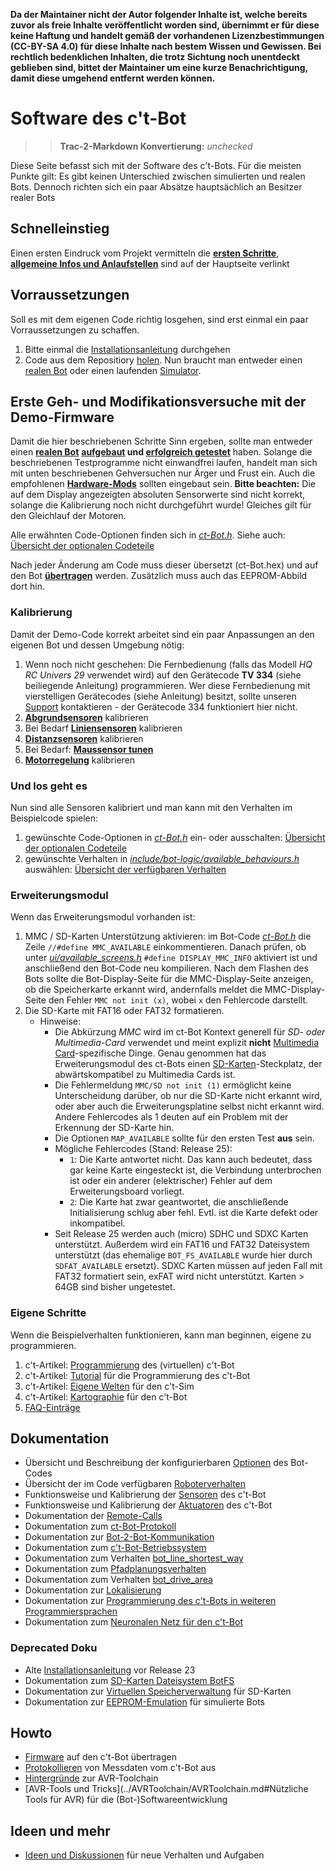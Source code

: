 **Da der Maintainer nicht der Autor folgender Inhalte ist, welche bereits zuvor als freie Inhalte veröffentlicht worden sind, übernimmt er für diese keine Haftung und handelt gemäß der vorhandenen Lizenzbestimmungen (CC-BY-SA 4.0) für diese Inhalte nach bestem Wissen und Gewissen. Bei rechtlich bedenklichen Inhalten, die trotz Sichtung noch unentdeckt geblieben sind, bittet der Maintainer um eine kurze Benachrichtigung, damit diese umgehend entfernt werden können.**

# Software des c't-Bot

>> **Trac-2-Markdown Konvertierung:** *unchecked*

Diese Seite befasst sich mit der Software des c't-Bots. Für die meisten Punkte gilt: Es gibt keinen Unterschied zwischen simulierten und realen Bots. Dennoch richten sich ein paar Absätze hauptsächlich an Besitzer realer Bots

## Schnelleinstieg

Einen ersten Eindruck vom Projekt vermitteln die **[ersten Schritte](../Firststeps/Firststeps.md)**, **[allgemeine Infos und Anlaufstellen](../WikiStart/WikiStart.md#Anlaufstellen)** sind auf der Hauptseite verlinkt

## Vorraussetzungen

Soll es mit dem eigenen Code richtig losgehen, sind erst einmal ein paar Vorraussetzungen zu schaffen.

1. Bitte einmal die [Installationsanleitung](../InstallationsanleitungR23/InstallationsanleitungR23.md) durchgehen
1. Code aus dem Repositiory [holen](../GITUndEclipse/GITUndEclipse.md). Nun braucht man entweder einen [realen Bot](../ct-Bot-Hardware/ct-Bot-Hardware.md) oder einen laufenden [Simulator](../ct-Sim/ct-Sim.md).

## Erste Geh- und Modifikationsversuche mit der Demo-Firmware

Damit die hier beschriebenen Schritte Sinn ergeben, sollte man entweder einen **[realen Bot](../ct-Bot-Hardware/ct-Bot-Hardware.md)** **[aufgebaut](../ct-Bot-Hardware/ct-Bot-Hardware.md#Aufbau-und-Montage) und [erfolgreich getestet](../ct-Bot-Hardware/ct-Bot-Hardware.md#Test-eines-frisch-aufgebauten-ct-Bots)** haben. Solange die beschriebenen Testprogramme nicht einwandfrei laufen, handelt man sich mit unten beschriebenen Gehversuchen nur Ärger und Frust ein. Auch die empfohlenen **[Hardware-Mods](../ct-Bot-Modifikationen/ct-Bot-Modifikationen.md)** sollten eingebaut sein.
**Bitte beachten:** Die auf dem Display angezeigten absoluten Sensorwerte sind nicht korrekt, solange die Kalibrierung noch nicht durchgeführt wurde! Gleiches gilt für den Gleichlauf der Motoren.

Alle erwähnten Code-Optionen finden sich in *[ct-Bot.h](https://github.com/tsandmann/ct-bot/blob/master/ct-Bot.h)*. Siehe auch: [Übersicht der optionalen Codeteile](../../doc/wiki_pages/ct-bot_h.md)

Nach jeder Änderung am Code muss dieser übersetzt (ct-Bot.hex) und auf den Bot **[übertragen](../Flash/Flash.md)** werden. Zusätzlich muss auch das EEPROM-Abbild dort hin.

### Kalibrierung

Damit der Demo-Code korrekt arbeitet sind ein paar Anpassungen an den eigenen Bot und dessen Umgebung nötig:

1. Wenn noch nicht geschehen: Die Fernbedienung (falls das Modell *HQ RC Univers 29* verwendet wird) auf den Gerätecode **TV 334** (siehe beiliegende Anleitung) programmieren. Wer diese Fernbedienung mit vierstelligen Gerätecodes (siehe Anleitung) besitzt, sollte unseren [Support](../FirstSteps/FirstSteps.md#Support) kontaktieren - der Gerätecode 334 funktioniert hier nicht.
1. **[Abgrundsensoren](../ct-Bot-Software-Sensoren/ct-Bot-Software-Sensoren.md#Abgrundsensoren)** kalibrieren
1. Bei Bedarf **[Liniensensoren](../ct-Bot-Software-Sensoren/ct-Bot-Software-Sensoren.md#Liniensensoren)** kalibrieren
1. **[Distanzsensoren](../ct-Bot-Software-Sensoren/ct-Bot-Software-Sensoren.md#Distanzsensoren)** kalibrieren
1. Bei Bedarf: **[Maussensor tunen](../ct-Bot-Software-Sensoren/ct-Bot-Software-Sensoren.md#Maussensor)**
1. **[Motorregelung](../ct-Bot-Software-Aktuatoren/ct-Bot-Software-Aktuatoren.md#Motoren)** kalibrieren

### Und los geht es

Nun sind alle Sensoren kalibriert und man kann mit den Verhalten im Beispielcode spielen:

1. gewünschte Code-Optionen in *[ct-Bot.h](https://github.com/tsandmann/ct-bot/blob/master/ct-Bot.h)* ein- oder ausschalten: [Übersicht der optionalen Codeteile](../../doc/wiki_pages/ct-bot_h.md)
1. gewünschte Verhalten in *[include/bot-logic/available_behaviours.h](https://github.com/tsandmann/ct-bot/blob/master/include/bot-logic/available_behaviours.h)* auswählen: [Übersicht der verfügbaren Verhalten](../Verhalten/Verhalten.md)

### Erweiterungsmodul

Wenn das Erweiterungsmodul vorhanden ist:

1. MMC / SD-Karten Unterstützung aktivieren: im Bot-Code *[ct-Bot.h](https://github.com/tsandmann/ct-bot/blob/master/ct-Bot.h)* die Zeile `//#define MMC_AVAILABLE` einkommentieren. Danach prüfen, ob unter *[ui/available_screens.h](https://github.com/tsandmann/ct-bot/blob/master/ui/available_screens.h)* `#define DISPLAY_MMC_INFO` aktiviert ist und anschließend den Bot-Code neu kompilieren. Nach dem Flashen des Bots sollte die Bot-Display-Seite für die MMC-Display-Seite anzeigen, ob die Speicherkarte erkannt wird, andernfalls meldet die MMC-Display-Seite den Fehler `MMC not init (x)`, wobei `x` den Fehlercode darstellt.
1. Die SD-Karte mit FAT16 oder FAT32 formatieren.
    * Hinweise:
      * Die Abkürzung *MMC* wird im ct-Bot Kontext generell für *SD- oder Multimedia-Card* verwendet und meint explizit **nicht** [Multimedia Card](https://de.wikipedia.org/wiki/Multimedia_Card)-spezifische Dinge. Genau genommen hat das Erweiterungsmodul des ct-Bots einen [SD-Karten](https://de.wikipedia.org/wiki/SD-Karte)-Steckplatz, der abwärtskompatibel zu Multimedia Cards ist.
      * Die Fehlermeldung `MMC/SD not init (1)` ermöglicht keine Unterscheidung darüber, ob nur die SD-Karte nicht erkannt wird, oder aber auch die Erweiterungsplatine selbst nicht erkannt wird. Andere Fehlercodes als 1 deuten auf ein Problem mit der Erkennung der SD-Karte hin.
      * Die Optionen `MAP_AVAILABLE` sollte für den ersten Test **aus** sein.
      * Mögliche Fehlercodes (Stand: Release 25):
        * `1`: Die Karte antwortet nicht. Das kann auch bedeutet, dass gar keine Karte eingesteckt ist, die Verbindung unterbrochen ist oder ein anderer (elektrischer) Fehler auf dem Erweiterungsboard vorliegt.
        * `2`: Die Karte hat zwar geantwortet, die anschließende Initialisierung schlug aber fehl. Evtl. ist die Karte defekt oder inkompatibel.
      * Seit Release 25 werden auch (micro) SDHC und SDXC Karten unterstützt. Außerdem wird ein FAT16 und FAT32 Dateisystem unterstützt (das ehemalige `BOT_FS_AVAILABLE` wurde hier durch `SDFAT_AVAILABLE` ersetzt). SDXC Karten müssen auf jeden Fall mit FAT32 formatiert sein, exFAT wird nicht unterstützt. Karten > 64GB sind bisher ungetestet.

### Eigene Schritte

Wenn die Beispielverhalten funktionieren, kann man beginnen, eigene zu programmieren.

1. c't-Artikel: [Programmierung](https://www.heise.de/ct/artikel/Hohe-Schule-290392.html) des (virtuellen) c't-Bot
1. c't-Artikel: [Tutorial](https://www.heise.de/ct/artikel/Ausgang-gesucht-290460.html) für die Programmierung des c't-Bot
1. c't-Artikel: [Eigene Welten](https://www.heise.de/ct/artikel/Genesis-290480.html) für den c't-Sim
1. c't-Artikel: [Kartographie](https://www.heise.de/ct/artikel/An-der-naechsten-Ecke-links-290662.html) für den c't-Bot
1. [FAQ-Einträge](https://www.heise.de/ct/artikel/FAQ-fuer-c-t-Bot-und-c-t-SIM-291940.html)

## Dokumentation

* Übersicht und Beschreibung der konfigurierbaren [Optionen](../../doc/wiki_pages/ct-bot_h.md) des Bot-Codes
* Übersicht der im Code verfügbaren [Roboterverhalten](../Verhalten/Verhalten.md)
* Funktionsweise und Kalibrierung der [Sensoren](../ct-Bot-Software-Sensoren/ct-Bot-Software-Sensoren.md) des c't-Bot
* Funktionsweise und Kalibrierung der [Aktuatoren](../ct-Bot-Software-Aktuatoren/ct-Bot-Software-Aktuatoren.md) des c't-Bot
* Dokumentation der [Remote-Calls](../RemoteCall/RemoteCall.md)
* Dokumentation zum [ct-Bot-Protokoll](../DokuProtocol/DokuProtocol.md)
* Dokumentation zur [Bot-2-Bot-Kommunikation](../DokuBot2Bot/DokuBot2Bot.md)
* Dokumentation zum [c't-Bot-Betriebssystem](../DokuOS/DokuOS.md)
* Dokumentation zum Verhalten [bot_line_shortest_way](../DokuLineShortestWay/DokuLineShortestWay.md)
* Dokumentation zum [Pfadplanungsverhalten](../DokuPathplaning/DokuPathplaning.md)
* Dokumentation zum Verhalten [bot_drive_area](../DokuDriveArea/DokuDriveArea.md)
* Dokumentation zur [Lokalisierung](../Localization/Localization.md)
* Dokumentation zur [Programmierung des c't-Bots in weiteren Programmiersprachen](../DokuScriptLanguages/DokuScriptLanguages.md)
* Dokumentation zum [Neuronalen Netz für den c't-Bot](../DokuNeuralnet/dok_bot_nn.htm)

### Deprecated Doku

* Alte [Installationsanleitung](../deprecated/Installationsanleitung/Installationsanleitung.md) vor Release 23
* Dokumentation zum [SD-Karten Dateisystem BotFS](../deprecated/DokuBotFs/DokuBotFs.md)
* Dokumentation zur [Virtuellen Speicherverwaltung](../deprecated/DokuMmcVm/DokuMmcVm.md) für SD-Karten
* Dokumentation zur [EEPROM-Emulation](../deprecated/DokuEepromEmu/DokuEepromEmu.md) für simulierte Bots

## Howto

* [Firmware](../Flash/Flash.md) auf den c't-Bot übertragen
* [Protokollieren](../../doc/wiki_pages/logging.md) von Messdaten vom c't-Bot aus
* [Hintergründe](../AVRToolchainInterna/AVRToolchainInterna.md) zur AVR-Toolchain
* [AVR-Tools und Tricks](../AVRToolchain/AVRToolchain.md#Nützliche Tools für AVR) für die (Bot-)Softwareentwicklung

## Ideen und mehr

* [Ideen und Diskussionen](../NeueVerhalten/NeueVerhalten.md) für neue Verhalten und Aufgaben
